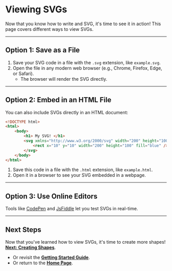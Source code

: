 # Viewing SVGs  
Now that you know how to write and SVG, it's time to see it in action! This page covers different ways to view SVGs.  

---

## Option 1: Save as a File
1. Save your SVG code in a file with the `.svg` extension, like `example.svg`.
2. Open the file in any modern web browser (e.g., Chrome, Firefox, Edge, or Safari).
    - The browser will render the SVG directly.

---

## Option 2: Embed in an HTML File
You can also include SVGs directly in an HTML document:  
```html
<!DOCTYPE html>
<html>
    <body>
        <h1> My SVG! </h1>
        <svg xmlns="http://www.w3.org/2000/svg" width="200" height="100">
            <rect x="10" y="10" width="200" height="100" fill="blue" />
        </svg>
    </body>
</html>
```

1. Save this code in a file with the `.html` extension, like `example.html`.
2. Open it in a browser to see your SVG embedded in a webpage.

---

## Option 3: Use Online Editors
Tools like [CodePen](https://codepen.io/) and [JsFiddle](https://jsfiddle.net/) let you test SVGs in real-time.  

---

## **Next Steps**

Now that you've learned how to view SVGs, it's time to create more shapes!  
**[Next: Creating Shapes](./4creating-shapes.md)**.  

- Or revisit the **[Getting Started Guide](./2getting-started.md)**.  
- Or return to the **[Home Page](./README.md)**.  
